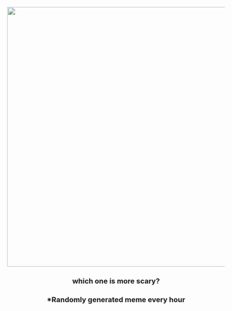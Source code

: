 <p align="center">
        <img src="https://i.redd.it/9l6a6q1b5ii91.jpg" width="600" height="600">
        </p>
        <h3 align="center">which one is more scary?</h3>
        <h3 align="center">*Randomly generated meme every hour</h3>
    